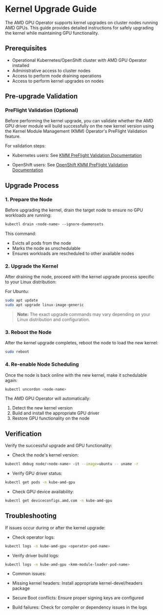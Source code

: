 # Kernel Upgrade Guide

The AMD GPU Operator supports kernel upgrades on cluster nodes running AMD GPUs. This guide provides detailed instructions for safely upgrading the kernel while maintaining GPU functionality.

## Prerequisites

- Operational Kubernetes/OpenShift cluster with AMD GPU Operator installed
- Administrative access to cluster nodes
- Access to perform node draining operations
- Access to perform kernel upgrades on nodes

## Pre-upgrade Validation

### PreFlight Validation (Optional)

Before performing the kernel upgrade, you can validate whether the AMD GPU driver module will build successfully on the new kernel version using the Kernel Module Management (KMM) Operator's PreFlight Validation feature.

For validation steps:

- Kubernetes users: See [KMM PreFlight Validation Documentation](https://kmm.sigs.k8s.io/documentation/preflight_validation/)

- OpenShift users: See [OpenShift KMM PreFlight Validation Documentation](https://openshift-kmm.netlify.app/documentation/preflight_validation/)

## Upgrade Process

### 1. Prepare the Node

Before upgrading the kernel, drain the target node to ensure no GPU workloads are running:

```bash
kubectl drain <node-name> --ignore-daemonsets
```

This command:

- Evicts all pods from the node
- Marks the node as unschedulable
- Ensures workloads are rescheduled to other available nodes

### 2. Upgrade the Kernel

After draining the node, proceed with the kernel upgrade process specific to your Linux distribution:

For Ubuntu:

```bash
sudo apt update
sudo apt upgrade linux-image-generic
```

> **Note:** The exact upgrade commands may vary depending on your Linux distribution and configuration.

### 3. Reboot the Node

After the kernel upgrade completes, reboot the node to load the new kernel:

```bash
sudo reboot
```

### 4. Re-enable Node Scheduling

Once the node is back online with the new kernel, make it schedulable again:

```bash
kubectl uncordon <node-name>
```

The AMD GPU Operator will automatically:

1. Detect the new kernel version
2. Build and install the appropriate GPU driver
3. Restore GPU functionality on the node

## Verification

Verify the successful upgrade and GPU functionality:

- Check the node's kernel version:

```bash
kubectl debug node/<node-name> -it --image=ubuntu -- uname -r
```

- Verify GPU driver status:

```bash
kubectl get pods -n kube-amd-gpu
```

- Check GPU device availability:

```bash
kubectl get deviceconfigs.amd.com -n kube-amd-gpu
```

## Troubleshooting

If issues occur during or after the kernel upgrade:

- Check operator logs:

```bash
kubectl logs -n kube-amd-gpu <operator-pod-name>
```

- Verify driver build logs:

```bash
kubectl logs -n kube-amd-gpu <kmm-module-loader-pod-name>
```

- Common issues:

- Missing kernel headers: Install appropriate kernel-devel/headers package
- Secure Boot conflicts: Ensure proper signing keys are configured
- Build failures: Check for compiler or dependency issues in the logs
